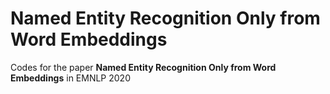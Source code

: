 # Named Entity Recognition Only from Word Embeddings

Codes for the paper **Named Entity Recognition Only from Word Embeddings** in EMNLP 2020
